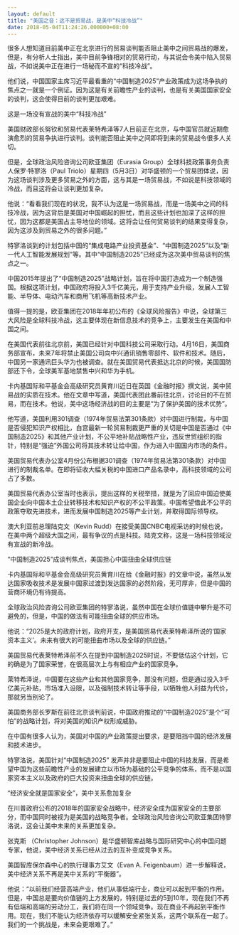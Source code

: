 ```yaml
---
layout: default
title: "美国之音：这不是贸易战，是美中“科技冷战”"
date: 2018-05-04T11:24:26.000000+08:00
---
```


很多人想知道目前美中正在北京进行的贸易谈判能否阻止美中之间贸易战的爆发，但是，有分析人士指出，美中目前争锋相对的贸易行动，与其说会令美中陷入贸易战，不如说美中正在进行一场秘而不宣的“科技冷战”。

他们说，中国国家主席习近平最看重的“中国制造2025”产业政策成为这场争执的焦点之一就是一个例证。因为这是有关前瞻性产业的谈判，也是有关美国国家安全的谈判，这会使得目前的谈判更加艰难。

这是一场没有宣战的美中“科技冷战”

美国财政部长努钦和贸易代表莱特希泽等7人目前正在北京，与中国官员就近期愈演愈烈的贸易争执进行谈判。谈判能否阻止美中之间即将到来的贸易战令很多人关切。

但是，全球政治风险咨询公司欧亚集团（Eurasia Group）全球科技政策事务负责人保罗·特寥洛（Paul Triolo）星期四（5月3日）对华盛顿的一个贸易团体说，因为这场谈判涉及更多贸易之外的方面，这与其是一场贸易战，不如说是科技领域的冷战，而且这将会让谈判更加复杂。

他说：“看看我们现在的状况，我不认为这是一场贸易战，而是一场美中之间的科技冷战，因为这背后是美国对中国崛起的担忧，而且这些计划也加深了这样的担忧，因为这都是美国占主导地位的领域。这将会让任何贸易谈判的结果变得复杂，因为这涉及到贸易之外的很多问题。”

特寥洛谈到的计划包括中国的“集成电路产业投资基金”、“中国制造2025”以及“新一代人工智能发展规划”等。其中“中国制造2025”已经成为这次美中贸易谈判的焦点之一。

中国2015年提出了“中国制造2025”战略计划，旨在将中国打造成为一个制造强国。根据这项计划，中国政府将投入3千亿美元，用于支持产业升级，发展人工智能、半导体、电动汽车和商用飞机等高新技术产业。

值得一提的是，欧亚集团在2018年年初公布的《全球风险报告》中说，全球第三大风险是全球科技冷战，这主要体现在新信息技术的竞争上，主要发生在美国和中国之间。

在美国代表前往北京前，美国已经针对中国科技公司采取行动。4月16日，美国商务部宣布，未来7年将禁止美国公司向中兴通讯销售零部件、软件和技术。随后，中国另一家通讯巨头华为也被调查。就在美国贸易代表抵达北京的时候，美国国防部还下令，全球美军基地禁售中兴和华为手机。

卡内基国际和平基金会高级研究员黄育川近日在英国《金融时报》撰文说，美中贸易战的实质在技术。他在文章中写道，美国代表团此番前往北京，讨论目的不在贸易，而在技术。他说，美中这场经济战的目的主要是“为了保护美国的技术优势”。

他写道，美国利用301调查（1974年贸易法第301条款）对中国进行制裁，与中国是否侵犯知识产权相比，白宫最新一轮贸易制裁更严重的关切是中国是否通过《中国制造2025》和其他产业计划，不公平地补贴战略性产业，违反世贸组织的指针，特别是“强迫”外国公司将其技术转让给中国，作为进入中国国内市场的条件。

美国贸易代表办公室4月份公布根据301调查（1974年贸易法第301条款）对中国进行的制裁名单。在即将征收大幅关税的中国进口产品名录中，高科技领域的公司占了多数。

美国贸易代表办公室当时也表示，提出这样的关税举措，就是为了回应中国迫使美国企业向中国本土企业转移技术和知识产权的不公平政策。中国希望借此不公平的政策夺取先进技术，进而发展中国制造2025等产业计划，并取得国际领导权。

澳大利亚前总理陆克文（Kevin Rudd）在接受美国CNBC电视采访的时候也说，在美中两个超级大国之间，最有争议的点是科技。陆克文称，这是一场科技领域没有宣战的新冷战。

“中国制造2025”成谈判焦点，美国担心中国扭曲全球供应链

卡内基国际和平基金会高级研究员黄育川在给《金融时报》的文章中说，虽然从发达国家吸收技术是发展中国家过渡到发达国家的必然阶段，无可厚非，但是中国的营商环境仍有待提高。

全球政治风险咨询公司欧亚集团的特寥洛说，虽然中国在全球价值链中攀升是不可避免的，但是，中国的做法有可能扭曲全球的供应市场。

他说：“2025是大的政府计划，政府开支，是美国贸易代表莱特希泽所说的‘国家资本主义’。未来有很大的可能扭曲市场以及全球的供应链。”

美国贸易代表莱特希泽前不久在提到中国制造2025时说，不要低估这个计划，它的确是为了国家荣誉，在很高层次上与有相应产业的国家竞争。

莱特希泽说，中国要在这些产业和其他国家竞争，那没有问题，但是通过投入3千亿美元补贴，市场准入设限，以及强制技术转让等手段，以牺牲他人利益为代价，那就另当别论了。

美国商务部长罗斯在前往北京谈判前说，中国政府推动的“中国制造2025”是个“可怕”的战略计划，将对美国的知识产权形成威胁。

在中国有很多人认为，美国对中国的产业政策提出要求，是要阻挡中国的经济发展和技术进步。

特寥洛说，美国针对“中国制造2025” 发声并非是要阻止中国的科技发展，而是希望中国为这些前瞻性产业的发展建立以市场为基础的公平竞争的体系，而不是以国家资本主义以及政府的巨大投资来扭曲全球的供应链。

“经济安全就是国家安全”，美中关系愈加复杂

在川普政府公布的2018年的国家安全战略中，经济安全成为国家安全的主要部分，而中国同时被视为是美国的战略竞争者。全球政治风险咨询公司欧亚集团特寥洛说，这会让美中未来的关系更加复杂。

张克斯 （Christopher Johnson）是华盛顿智库战略与国际研究中心的中国问题专家，他说，美中经济关系已经从过去的互补变成竞争关系。

美国智库保尔森中心的执行理事方艾文（Evan A. Feigenbaum）进一步解释说，美中经济关系不再是美中关系的“平衡器”。

他说：“以前我们经营高端产业，他们从事低端行业，商业可以起到平衡的作用。但是，中国总是要向价值链的上方发展的，特别是过去的5到10年，现在我们不再有低端和高端的劳动分工，我们将在同一个领域竞争。现在商业不再起到平衡作用。现在，我们不能认为经济依存可以缓解安全紧张关系，这两个联系在一起了。 我们的一个挑战是，未来会更艰难了。”

